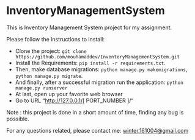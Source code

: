 # InventoryManagementSystem


This is Inventory Management System project for my assignment.

Please follow the instructions to install:

- Clone the project: ```git clone https://github.com/mouhamaddev/InventoryManagementSystem.git```
- Install the Requirements: ```pip install -r requirements.txt```.
- Then, make database migrations: ```python manage.py makemigrations```, ```python manage.py migrate```.
- And finally, after a successful migration run the application: ```python manage.py runserver```
- At last, open up your favorite web browser
- Go to URL “http://127.0.0.1/[ PORT_NUMBER ]/“


Note : this project is done in a short amount of time, finding any bug is possible.


For any questions related, please contact me: winter.161004@gmail.com
